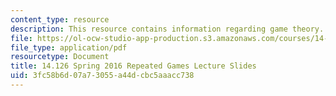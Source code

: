 ```yaml
---
content_type: resource
description: This resource contains information regarding game theory.
file: https://ol-ocw-studio-app-production.s3.amazonaws.com/courses/14-126-game-theory-spring-2016/3fc58b6d07a73055a44dcbc5aaacc738_MIT14_126S16_Repeated.pdf
file_type: application/pdf
resourcetype: Document
title: 14.126 Spring 2016 Repeated Games Lecture Slides
uid: 3fc58b6d-07a7-3055-a44d-cbc5aaacc738
---
```

